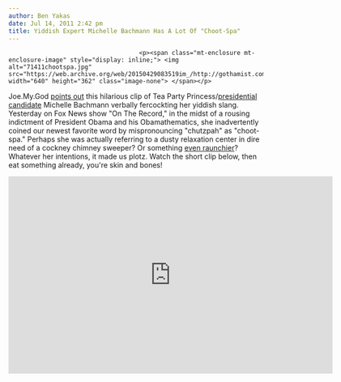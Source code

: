 ```yaml
---
author: Ben Yakas
date: Jul 14, 2011 2:42 pm
title: Yiddish Expert Michelle Bachmann Has A Lot Of "Choot-Spa"
---
```


	
										<p><span class="mt-enclosure mt-enclosure-image" style="display: inline;"> <img alt="71411chootspa.jpg" src="https://web.archive.org/web/20150429083519im_/http://gothamist.com/attachments/byakas/71411chootspa.jpg" width="640" height="362" class="image-none"> </span></p>

<p>Joe.My.God <a href="https://web.archive.org/web/20150429083519/http://joemygod.blogspot.com/2011/07/choot-spa.html">points out</a> this hilarious clip of Tea Party Princess/<a href="https://web.archive.org/web/20150429083519/http://gothamist.com/2011/05/18/michele_bachmann_gears_up_for_hilar.php">presidential candidate</a> Michelle Bachmann verbally fercockting her yiddish slang. Yesterday on Fox News show &quot;On The Record,&quot; in the midst of a rousing indictment of President Obama and his Obamathematics, she inadvertently coined our newest favorite word by mispronouncing &quot;chutzpah&quot; as &quot;choot-spa.&quot; Perhaps she was actually referring to a dusty relaxation center in dire need of a cockney chimney sweeper? Or something <a href="https://web.archive.org/web/20150429083519/http://www.urbandictionary.com/define.php?term=choot">even raunchier</a>? Whatever her intentions, it made us plotz. Watch the short clip below, then eat something already, you&apos;re skin and bones!</p>

<p><iframe width="640" height="390" src="https://web.archive.org/web/20150429083519if_/http://www.youtube.com/embed/9_mWlXvKnq8" frameborder="0" allowfullscreen></iframe></p>					
										
									
				
